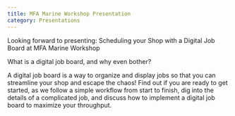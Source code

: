 ```yaml
---
title: MFA Marine Workshop Presentation
category: Presentations
---
```

Looking forward to presenting: Scheduling your Shop with a Digital Job Board at MFA Marine Workshop

What is a digital job board, and why even bother?

A digital job board is a way to organize and display jobs so that you can streamline your shop and escape the chaos! Find out if you are ready to get started, as we follow a simple workflow from start to finish, dig into the details of a complicated job, and discuss how to implement a digital job board to maximize your throughput.
